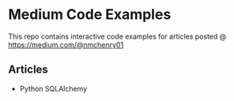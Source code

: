 # Medium Code Examples

This repo contains interactive code examples for articles posted @ https://medium.com/@nmchenry01

## Articles

- Python SQLAlchemy